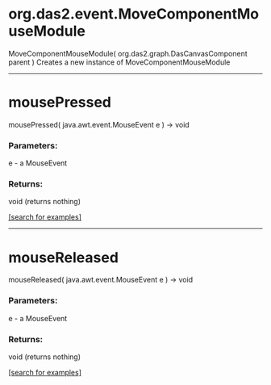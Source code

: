 # org.das2.event.MoveComponentMouseModule
MoveComponentMouseModule( org.das2.graph.DasCanvasComponent parent )
Creates a new instance of MoveComponentMouseModule

***
<a name="mousePressed"></a>
# mousePressed
mousePressed( java.awt.event.MouseEvent e ) &rarr; void



### Parameters:
e - a MouseEvent

### Returns:
void (returns nothing)


<a href="https://github.com/autoplot/dev/search?q=mousePressed&unscoped_q=mousePressed">[search for examples]</a>

***
<a name="mouseReleased"></a>
# mouseReleased
mouseReleased( java.awt.event.MouseEvent e ) &rarr; void



### Parameters:
e - a MouseEvent

### Returns:
void (returns nothing)


<a href="https://github.com/autoplot/dev/search?q=mouseReleased&unscoped_q=mouseReleased">[search for examples]</a>

